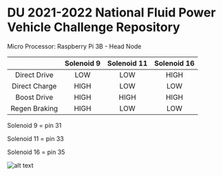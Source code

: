 # DU 2021-2022 National Fluid Power Vehicle Challenge Repository

Micro Processor:
Raspberry Pi 3B - Head Node

|               | Solenoid 9  | Solenoid 11  | Solenoid 16  |
|     :---:     |     :-:     |     :-:      |     :-:      |
| Direct Drive  |     LOW     |     LOW      |     HIGH     |
| Direct Charge |     HIGH    |     LOW      |     LOW      |
| Boost Drive   |     HIGH    |     HIGH     |     HIGH     |
| Regen Braking |     HIGH    |     LOW      |     LOW      |

Solenoid 9 = pin 31

Solenoid 11 = pin 33

Solenoid 16 = pin 35

![alt text](https://www.raspberrypi.com/documentation/computers/images/GPIO-Pinout-Diagram-2.png)
